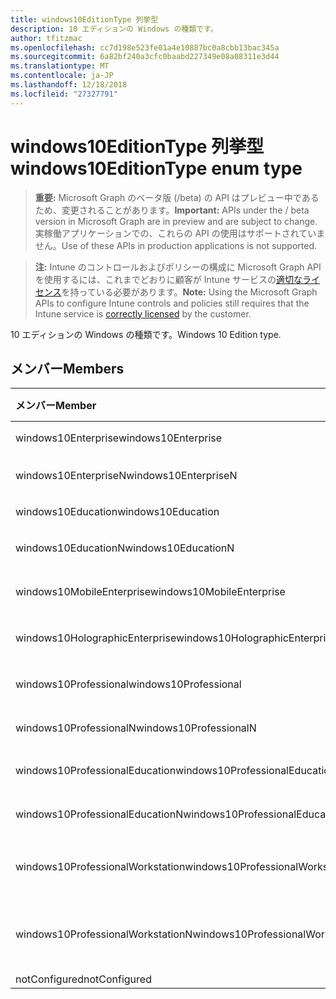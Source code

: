 ```yaml
---
title: windows10EditionType 列挙型
description: 10 エディションの Windows の種類です。
author: tfitzmac
ms.openlocfilehash: cc7d198e523fe01a4e10887bc0a8cbb13bac345a
ms.sourcegitcommit: 6a82bf240a3cfc0baabd227349e08a08311e3d44
ms.translationtype: MT
ms.contentlocale: ja-JP
ms.lasthandoff: 12/18/2018
ms.locfileid: "27327791"
---
```

# <a name="windows10editiontype-enum-type"></a><span data-ttu-id="5e959-103">windows10EditionType 列挙型</span><span class="sxs-lookup"><span data-stu-id="5e959-103">windows10EditionType enum type</span></span>

> <span data-ttu-id="5e959-104">**重要:** Microsoft Graph のベータ版 (/beta) の API はプレビュー中であるため、変更されることがあります。</span><span class="sxs-lookup"><span data-stu-id="5e959-104">**Important:** APIs under the / beta version in Microsoft Graph are in preview and are subject to change.</span></span> <span data-ttu-id="5e959-105">実稼働アプリケーションでの、これらの API の使用はサポートされていません。</span><span class="sxs-lookup"><span data-stu-id="5e959-105">Use of these APIs in production applications is not supported.</span></span>

> <span data-ttu-id="5e959-106">**注:** Intune のコントロールおよびポリシーの構成に Microsoft Graph API を使用するには、これまでどおりに顧客が Intune サービスの[適切なライセンス](https://go.microsoft.com/fwlink/?linkid=839381)を持っている必要があります。</span><span class="sxs-lookup"><span data-stu-id="5e959-106">**Note:** Using the Microsoft Graph APIs to configure Intune controls and policies still requires that the Intune service is [correctly licensed](https://go.microsoft.com/fwlink/?linkid=839381) by the customer.</span></span>

<span data-ttu-id="5e959-107">10 エディションの Windows の種類です。</span><span class="sxs-lookup"><span data-stu-id="5e959-107">Windows 10 Edition type.</span></span>
## <a name="members"></a><span data-ttu-id="5e959-108">メンバー</span><span class="sxs-lookup"><span data-stu-id="5e959-108">Members</span></span>
|<span data-ttu-id="5e959-109">メンバー</span><span class="sxs-lookup"><span data-stu-id="5e959-109">Member</span></span>|<span data-ttu-id="5e959-110">値</span><span class="sxs-lookup"><span data-stu-id="5e959-110">Value</span></span>|<span data-ttu-id="5e959-111">説明</span><span class="sxs-lookup"><span data-stu-id="5e959-111">Description</span></span>|
|:---|:---|:---|
|<span data-ttu-id="5e959-112">windows10Enterprise</span><span class="sxs-lookup"><span data-stu-id="5e959-112">windows10Enterprise</span></span>|<span data-ttu-id="5e959-113">0</span><span class="sxs-lookup"><span data-stu-id="5e959-113">0</span></span>|<span data-ttu-id="5e959-114">10 の Windows エンタープライズ</span><span class="sxs-lookup"><span data-stu-id="5e959-114">Windows 10 Enterprise</span></span>|
|<span data-ttu-id="5e959-115">windows10EnterpriseN</span><span class="sxs-lookup"><span data-stu-id="5e959-115">windows10EnterpriseN</span></span>|<span data-ttu-id="5e959-116">1</span><span class="sxs-lookup"><span data-stu-id="5e959-116">1</span></span>|<span data-ttu-id="5e959-117">Windows 10 EnterpriseN</span><span class="sxs-lookup"><span data-stu-id="5e959-117">Windows 10 EnterpriseN</span></span>|
|<span data-ttu-id="5e959-118">windows10Education</span><span class="sxs-lookup"><span data-stu-id="5e959-118">windows10Education</span></span>|<span data-ttu-id="5e959-119">2</span><span class="sxs-lookup"><span data-stu-id="5e959-119">2</span></span>|<span data-ttu-id="5e959-120">Windows 10 教育</span><span class="sxs-lookup"><span data-stu-id="5e959-120">Windows 10 Education</span></span>|
|<span data-ttu-id="5e959-121">windows10EducationN</span><span class="sxs-lookup"><span data-stu-id="5e959-121">windows10EducationN</span></span>|<span data-ttu-id="5e959-122">3</span><span class="sxs-lookup"><span data-stu-id="5e959-122">3</span></span>|<span data-ttu-id="5e959-123">Windows 10 EducationN</span><span class="sxs-lookup"><span data-stu-id="5e959-123">Windows 10 EducationN</span></span>|
|<span data-ttu-id="5e959-124">windows10MobileEnterprise</span><span class="sxs-lookup"><span data-stu-id="5e959-124">windows10MobileEnterprise</span></span>|<span data-ttu-id="5e959-125">4</span><span class="sxs-lookup"><span data-stu-id="5e959-125">4</span></span>|<span data-ttu-id="5e959-126">10 の Windows モバイル ・ エンタープライズ</span><span class="sxs-lookup"><span data-stu-id="5e959-126">Windows 10 Mobile Enterprise</span></span>|
|<span data-ttu-id="5e959-127">windows10HolographicEnterprise</span><span class="sxs-lookup"><span data-stu-id="5e959-127">windows10HolographicEnterprise</span></span>|<span data-ttu-id="5e959-128">5</span><span class="sxs-lookup"><span data-stu-id="5e959-128">5</span></span>|<span data-ttu-id="5e959-129">Holographic エンタープライズの Windows 10</span><span class="sxs-lookup"><span data-stu-id="5e959-129">Windows 10 Holographic Enterprise</span></span>|
|<span data-ttu-id="5e959-130">windows10Professional</span><span class="sxs-lookup"><span data-stu-id="5e959-130">windows10Professional</span></span>|<span data-ttu-id="5e959-131">6</span><span class="sxs-lookup"><span data-stu-id="5e959-131">6</span></span>|<span data-ttu-id="5e959-132">Windows 10 プロフェッショナル</span><span class="sxs-lookup"><span data-stu-id="5e959-132">Windows 10 Professional</span></span>|
|<span data-ttu-id="5e959-133">windows10ProfessionalN</span><span class="sxs-lookup"><span data-stu-id="5e959-133">windows10ProfessionalN</span></span>|<span data-ttu-id="5e959-134">7</span><span class="sxs-lookup"><span data-stu-id="5e959-134">7</span></span>|<span data-ttu-id="5e959-135">Windows 10 ProfessionalN</span><span class="sxs-lookup"><span data-stu-id="5e959-135">Windows 10 ProfessionalN</span></span>|
|<span data-ttu-id="5e959-136">windows10ProfessionalEducation</span><span class="sxs-lookup"><span data-stu-id="5e959-136">windows10ProfessionalEducation</span></span>|<span data-ttu-id="5e959-137">8</span><span class="sxs-lookup"><span data-stu-id="5e959-137">8</span></span>|<span data-ttu-id="5e959-138">Windows 10 の専門的な教育</span><span class="sxs-lookup"><span data-stu-id="5e959-138">Windows 10 Professional Education</span></span>|
|<span data-ttu-id="5e959-139">windows10ProfessionalEducationN</span><span class="sxs-lookup"><span data-stu-id="5e959-139">windows10ProfessionalEducationN</span></span>|<span data-ttu-id="5e959-140">9</span><span class="sxs-lookup"><span data-stu-id="5e959-140">9</span></span>|<span data-ttu-id="5e959-141">Windows 10 本格的な EducationN</span><span class="sxs-lookup"><span data-stu-id="5e959-141">Windows 10 Professional EducationN</span></span>|
|<span data-ttu-id="5e959-142">windows10ProfessionalWorkstation</span><span class="sxs-lookup"><span data-stu-id="5e959-142">windows10ProfessionalWorkstation</span></span>|<span data-ttu-id="5e959-143">10</span><span class="sxs-lookup"><span data-stu-id="5e959-143">10</span></span>|<span data-ttu-id="5e959-144">ワークステーションの Windows 10 プロフェッショナル</span><span class="sxs-lookup"><span data-stu-id="5e959-144">Windows 10 Professional for Workstations</span></span>|
|<span data-ttu-id="5e959-145">windows10ProfessionalWorkstationN</span><span class="sxs-lookup"><span data-stu-id="5e959-145">windows10ProfessionalWorkstationN</span></span>|<span data-ttu-id="5e959-146">11</span><span class="sxs-lookup"><span data-stu-id="5e959-146">11</span></span>|<span data-ttu-id="5e959-147">N のワークステーションの Windows 10 プロフェッショナル</span><span class="sxs-lookup"><span data-stu-id="5e959-147">Windows 10 Professional for Workstations N</span></span>|
|<span data-ttu-id="5e959-148">notConfigured</span><span class="sxs-lookup"><span data-stu-id="5e959-148">notConfigured</span></span>|<span data-ttu-id="5e959-149">12</span><span class="sxs-lookup"><span data-stu-id="5e959-149">12</span></span>|<span data-ttu-id="5e959-150">NotConfigured</span><span class="sxs-lookup"><span data-stu-id="5e959-150">NotConfigured</span></span>|





